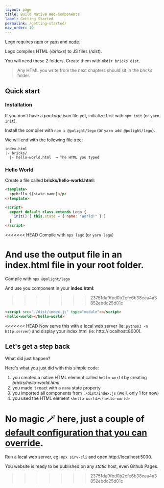 ```yaml
---
layout: page
title: Build Native Web-Components
label: Getting Started
permalink: /getting-started/
nav_order: 10
---
```


Lego requires [npm](https://npmjs.com) or [yarn](https://yarnpkg.com) and [node](https://nodejs.org/).

Lego compiles HTML (_/bricks_) to JS files (_/dist_).

You will need these 2 folders.
Create them with `mkdir bricks dist`.

> Any HTML you write from the next chapters should sit in the _bricks_ folder.

## Quick start

### Installation

If you don't have a _package.json_ file yet, initialize first with `npm init` (or `yarn init`).

Install the compiler with `npm i @polight/lego` (or `yarn add @polight/lego`).

We will end with the following file tree:

```
index.html
|- bricks/
  |- hello-world.html  → The HTML you typed
```


### Hello World

Create a file called __bricks/hello-world.html__:

```html
<template>
  <p>Hello ${state.name}</p>
</template>

<script>
  export default class extends Lego {
    init() { this.state = { name: "World!" } }
  }
</script>
```

<<<<<<< HEAD
Compile with `npx lego` (or `yarn lego`)

And use the output file in an __index.html__ file in your root folder.
=======
Compile with `npx @polight/lego`

And use you component in your __index.html__:
>>>>>>> 23751da9fbd0b2cfe6b38eaa4a3852ebdc25d01c

```html
<script src="./dist/index.js" type="module"></script>
<hello-world></hello-world>
```

<<<<<<< HEAD
Now serve this with a local web server (ie: `python3 -m http.server`) and display your index.html (ie: http://localhost:8000).


## Let's get a step back

What did just happen?

Here's what you just did with this simple code:

1. you created a native HTML element called `hello-world` by creating _bricks/hello-world.html_
2. you made it react with a `name` state property
3. you imported all components from `./dist/index.js` (well, only 1 for now)
4. you used the HTML element `<hello-world></hello-world>`

No magic 🪄 here, just a couple of [default configuration that you can override](/configuring-components/).
=======
Run a local web server, eg: `npx sirv-cli` and open http://localhost:5000.

You website is ready to be published on any _static_ host, even Github Pages.
>>>>>>> 23751da9fbd0b2cfe6b38eaa4a3852ebdc25d01c
